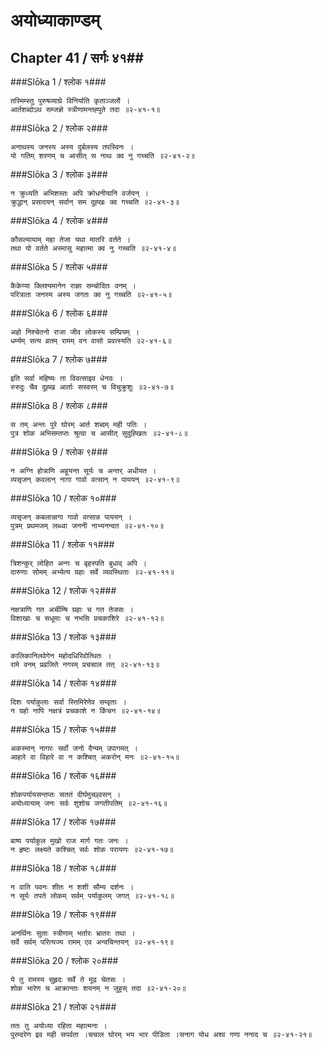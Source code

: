अयोध्याकाण्डम्
===============================


## Chapter 41  / सर्गः ४१##


###Slōka 1 / श्लोक १###


    तस्मिम्स्तु पुरुषव्याघ्रे विनिर्याति कृताञ्जलौ ।
    आर्तशब्दोऽथ सम्जज्ञे स्त्रीणामन्तह्पुते तदा ॥२-४१-१॥


###Slōka 2 / श्लोक २###


    अनाथस्य जनस्य अस्य दुर्बलस्य तपस्विनः ।
    यो गतिम् शरणम् च आसीत् स नाथः क्व नु गच्चति ॥२-४१-२॥


###Slōka 3 / श्लोक ३###


    न क्रुध्यति अभिशस्तः अपि क्रोधनीयानि वर्जयन् ।
    क्रुद्धान् प्रसादयन् सर्वान् सम दुह्खः क्व गच्चति ॥२-४१-३॥


###Slōka 4 / श्लोक ४###


    कौसल्यायाम् महा तेजा यथा मातरि वर्तते ।
    तथा यो वर्तते अस्मासु महात्मा क्व नु गच्चति ॥२-४१-४॥


###Slōka 5 / श्लोक ५###


    कैकेय्या क्लिश्यमानेन राज्ञा सम्चोदितः वनम् ।
    परित्राता जनस्य अस्य जगतः क्व नु गच्चति ॥२-४१-५॥


###Slōka 6 / श्लोक ६###


    अहो निश्चेतनो राजा जीव लोकस्य सम्प्रियम् ।
    धर्म्यम् सत्य व्रतम् रामम् वन वासो प्रवत्स्यति ॥२-४१-६॥


###Slōka 7 / श्लोक ७###


    इति सर्वा महिष्यः ता विवत्साइव धेनवः ।
    रुरुदुः चैव दुह्ख आर्ताः सस्वरम् च विचुक्रुशुः ॥२-४१-७॥


###Slōka 8 / श्लोक ८###


    स तम् अन्तः पुरे घोरम् आर्त शब्दम् मही पतिः ।
    पुत्र शोक अभिसम्तप्तः श्रुत्वा च आसीत् सुदुह्खितः ॥२-४१-८॥


###Slōka 9 / श्लोक ९###


    न अग्नि होत्राणि अहूयन्त सूर्यः च अन्तर् अधीयत ।
    व्यसृजन् कवलान् नागा गावो वत्सान् न पाययन् ॥२-४१-९॥


###Slōka 10 / श्लोक १०###


    व्यसृजन् कबलान्नागा गावो वत्सान्न पाययन् ।
    पुत्रम् प्रथमजम् लब्ध्वा जननी नाभ्यनन्दत ॥२-४१-१०॥


###Slōka 11 / श्लोक ११###


    त्रिशन्कुर् लोहित अन्गः च बृहस्पति बुधाव् अपि ।
    दारुणाः सोमम् अभ्येत्य ग्रहाः सर्वे व्यवस्थिताः ॥२-४१-११॥


###Slōka 12 / श्लोक १२###


    नक्षत्राणि गत अर्चीम्षि ग्रहाः च गत तेजसः ।
    विशाखाः च सधूमाः च नभसि प्रचकाशिरे ॥२-४१-१२॥


###Slōka 13 / श्लोक १३###


    कालिकानिलवेगेन महोदधिरिवोत्थितः ।
    रामे वनम् प्रव्रजिते नगरम् प्रचचाल तत् ॥२-४१-१३॥


###Slōka 14 / श्लोक १४###


    दिशः पर्याकुलाः सर्वा स्तिमिरेणेव सम्वृताः ।
    न ग्रहो नापि नक्षत्रं प्रचकाशे न किंचन ॥२-४१-१४॥


###Slōka 15 / श्लोक १५###


    अकस्मान् नागरः सर्वो जनो दैन्यम् उपागमत् ।
    आहारे वा विहारे वा न कश्चित् अकरोन् मनः ॥२-४१-१५॥


###Slōka 16 / श्लोक १६###


    शोकपर्यायसन्तप्तः सततं दीर्घमुच्छ्वसन् ।
    अयोध्यायाम् जनः सर्वः शुशोच जगतीपतिम् ॥२-४१-१६॥


###Slōka 17 / श्लोक १७###


    बाष्प पर्याकुल मुखो राज मार्ग गतः जनः ।
    न हृष्टः लक्ष्यते कश्चित् सर्वः शोक परायणः ॥२-४१-१७॥


###Slōka 18 / श्लोक १८###


    न वाति पवनः शीतः न शशी सौम्य दर्शनः ।
    न सूर्यः तपते लोकम् सर्वम् पर्याकुलम् जगत् ॥२-४१-१८॥


###Slōka 19 / श्लोक १९###


    अनर्थिनः सुताः स्त्रीणाम् भर्तारः भ्रातरः तथा ।
    सर्वे सर्वम् परित्यज्य रामम् एव अन्वचिन्तयन् ॥२-४१-१९॥


###Slōka 20 / श्लोक २०###


    ये तु रामस्य सुहृदः सर्वे ते मूढ चेतसः ।
    शोक भारेण च आक्रान्ताः शयनम् न जुहुस् तदा ॥२-४१-२०॥


###Slōka 21 / श्लोक २१###


    ततः तु अयोध्या रहिता महात्मना ।
    पुरम्दरेण इव मही सपर्वता ।चचाल घोरम् भय भार पीडिता ।सनाग योध अश्व गणा ननाद च ॥२-४१-२१॥


